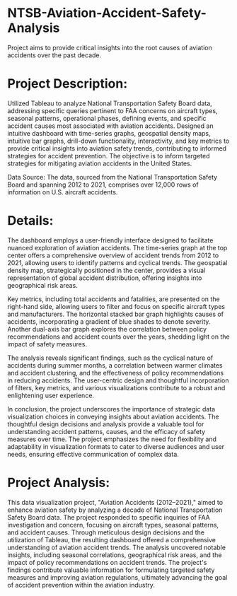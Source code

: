 # NTSB-Aviation-Accident-Safety-Analysis
Project aims to provide critical insights into the root causes of aviation accidents over the past decade. 

# Project Description: 

Utilized Tableau to analyze National Transportation Safety Board data, addressing specific queries pertinent to FAA concerns on aircraft types, seasonal patterns, operational phases, defining events, and specific accident causes most associated with aviation accidents. Designed an intuitive dashboard with time-series graphs, geospatial density maps, intuitive bar graphs, drill-down functionality, interactivity, and key metrics to provide critical insights into aviation safety trends, contributing to informed strategies for accident prevention. The objective is to inform targeted strategies for mitigating aviation accidents in the United States.

Data Source: The data, sourced from the National Transportation Safety Board and spanning 2012 to 2021, comprises over 12,000 rows of information on U.S. aircraft accidents.

# Details: 
The dashboard employs a user-friendly interface designed to facilitate nuanced exploration of aviation accidents. The time-series graph at the top center offers a comprehensive overview of accident trends from 2012 to 2021, allowing users to identify patterns and cyclical trends. The geospatial density map, strategically positioned in the center, provides a visual representation of global accident distribution, offering insights into geographical risk areas.

Key metrics, including total accidents and fatalities, are presented on the right-hand side, allowing users to filter and focus on specific aircraft types and manufacturers. The horizontal stacked bar graph highlights causes of accidents, incorporating a gradient of blue shades to denote severity. Another dual-axis bar graph explores the correlation between policy recommendations and accident counts over the years, shedding light on the impact of safety measures.

The analysis reveals significant findings, such as the cyclical nature of accidents during summer months, a correlation between warmer climates and accident clustering, and the effectiveness of policy recommendations in reducing accidents. The user-centric design and thoughtful incorporation of filters, key metrics, and various visualizations contribute to a robust and enlightening user experience.

In conclusion, the project underscores the importance of strategic data visualization choices in conveying insights about aviation accidents. The thoughtful design decisions and analysis provide a valuable tool for understanding accident patterns, causes, and the efficacy of safety measures over time. The project emphasizes the need for flexibility and adaptability in visualization formats to cater to diverse audiences and user needs, ensuring effective communication of complex data.

# Project Analysis: 
This data visualization project, "Aviation Accidents (2012–2021)," aimed to enhance aviation safety by analyzing a decade of National Transportation Safety Board data. The project responded to specific inquiries of FAA investigation and concern, focusing on aircraft types, seasonal patterns, and accident causes. Through meticulous design decisions and the utilization of Tableau, the resulting dashboard offered a comprehensive understanding of aviation accident trends. The analysis uncovered notable insights, including seasonal correlations, geographical risk areas, and the impact of policy recommendations on accident trends. The project's findings contribute valuable information for formulating targeted safety measures and improving aviation regulations, ultimately advancing the goal of accident prevention within the aviation industry.

